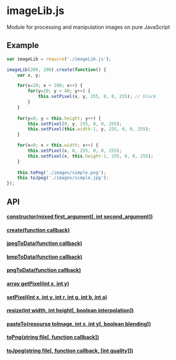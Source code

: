 # imageLib.js
Module for processing and manipulation images on pure JavaScript

## Example
```js
var imageLib = require('./imageLib.js');

imageLib(200, 200).create(function() {
    var x, y;

	for(x=20; x < 180; x++) {
		for(y=20; y < 40; y++) {
			this.setPixel(x, y, 255, 0, 0, 255); // black
		}
	}
	
	for(y=0; y < this.height; y++) {
		this.setPixel(0, y, 255, 0, 0, 255);
		this.setPixel(this.width-1, y, 255, 0, 0, 255);
	}

	for(x=0; x < this.width; x++) {
		this.setPixel(x, 0, 255, 0, 0, 255);
		this.setPixel(x, this.height-1, 255, 0, 0, 255);
	}
	
	this.toPng('./images/simple.png');
	this.toJpeg('./images/simple.jpg');
});
```

## API

#### [constructor(mixed first_argument[, int second_argument])](/documentation/en/constructor.md)
#### [create(function callback)](/documentation/en/create.md)
#### [jpegToData(function callback)](/documentation/en/jpegToData.md)
#### [bmpToData(function callback)](/documentation/en/bmpToData.md)
#### [pngToData(function callback)](/documentation/en/pngToData.md)
#### [array getPixel(int x, int y)](/documentation/en/getPixel.md)
#### [setPixel(int x, int y, int r, int g, int b, int a)](/documentation/en/setPixel.md)
#### [resize(int width, int height[, boolean interpolation])](/documentation/en/resize.md)
#### [pasteTo(resourse toImage, int x, int y[, boolean blending])](/documentation/en/pasteTo.md)
#### [toPng(string file[, function callback])](/documentation/en/toPng.md)
#### [toJpeg(string file[, function callback, [int quality]])](/documentation/en/toJpeg.md)
